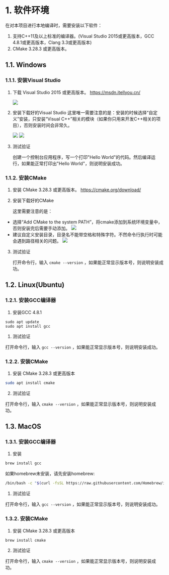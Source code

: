 # 1. 软件环境

在对本项目进行本地编译时，需要安装以下软件：

1. 支持C++11及以上标准的编译器。(Visual Studio 2015或更高版本，GCC 4.8.1或更高版本，Clang 3.3或更高版本)
2. CMake 3.28.3 或更高版本。

## 1.1. Windows

### 1.1.1. 安装Visual Studio

1. 下载 Visual Studio 2015 或更高版本。
    https://msdn.itellyou.cn/

    ![](https://gitee.com/spencer_luo/common_util/raw/master/docs/quick_start/imgs/msdn_itellyou_win7_64.png)

2. 安装下载好的Visual Studio
这里唯一需要注意的是：安装的时候选择“自定义”安装，只安装“Visual C++”相关的模块（如果你只用来开发C++相关的项目），否则安装时间会非常久。

    ![](https://gitee.com/spencer_luo/common_util/raw/master/docs/quick_start/imgs/visualstudio2015_4.png)
    ![](https://gitee.com/spencer_luo/common_util/raw/master/docs/quick_start/imgs/visualstudio2015_5.png)

3. 测试验证

    创建一个控制台应用程序，写一个打印"Hello World"的代码。然后编译运行，如果能正常打印出"Hello World"，则说明安装成功。

### 1.1.2. 安装CMake

1. 安装 CMake 3.28.3 或更高版本。
https://cmake.org/download/

2. 安装下载好的CMake

    这里需要注意的是：
- 选择“Add CMake to the system PATH”，将cmake添加到系统环境变量中，否则安装完后需要手动添加。
![](https://gitee.com/spencer_luo/common_util/raw/master/docs/quick_start/imgs/cmake.png)
- 建议自定义安装目录，目录名不能带空格和特殊字符。不然命令行执行时可能会遇到路径相关的问题。
![](https://gitee.com/spencer_luo/common_util/raw/master/docs/quick_start/imgs/cmake2.png)

3. 测试验证

    打开命令行，输入 ```cmake --version``` ，如果能正常显示版本号，则说明安装成功。

## 1.2. Linux(Ubuntu)

### 1.2.1. 安装GCC编译器

1. 安装GCC 4.8.1

```
sudo apt update
sudo apt install gcc
```

1. 测试验证

打开命令行，输入 ```gcc --version``` ，如果能正常显示版本号，则说明安装成功。

### 1.2.2. 安装CMake

1. 安装 CMake 3.28.3 或更高版本

```bash
sudo apt install cmake
```

2. 测试验证

打开命令行，输入 ```cmake --version``` ，如果能正常显示版本号，则说明安装成功。

## 1.3. MacOS

### 1.3.1. 安装GCC编译器

1. 安装

```bash
brew install gcc
```

如果homebrew未安装，请先安装homebrew:

```bash
/bin/bash -c "$(curl -fsSL https://raw.githubusercontent.com/Homebrew/install/HEAD/install.sh)"
```

1. 测试验证

打开命令行，输入 ```gcc --version``` ，如果能正常显示版本号，则说明安装成功。

### 1.3.2. 安装CMake

1. 安装 CMake 3.28.3 或更高版本

```bash
brew install cmake
```

2. 测试验证

打开命令行，输入 ```cmake --version``` ，如果能正常显示版本号，则说明安装成功。
